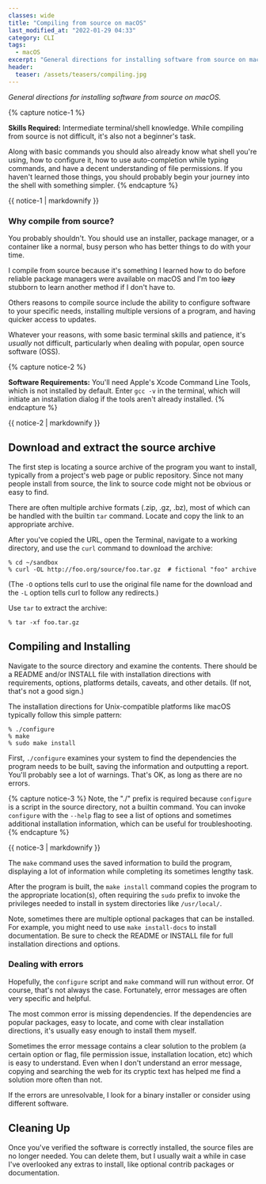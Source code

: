 ```yaml
---
classes: wide
title: "Compiling from source on macOS"
last_modified_at: "2022-01-29 04:33"
category: CLI
tags:
  - macOS
excerpt: "General directions for installing software from source on macOS."
header:
  teaser: /assets/teasers/compiling.jpg
---
```

*General directions for installing software from source on macOS.*

{% capture notice-1 %}

**Skills Required:** Intermediate terminal/shell knowledge. While compiling from source is not difficult, it's also not a beginner's task.

Along with basic commands you should also already know what shell you're using, how to configure it, how to use auto-completion while typing commands, and have a decent understanding of file permissions. If you haven't learned those things, you should probably begin your journey into the shell with something simpler.
{% endcapture %}<div class="notice--info">{{ notice-1 | markdownify }}</div>

### Why compile from source?

You probably shouldn't. You should use an installer, package manager, or a container like a normal, busy person who has better things to do with your time.

I compile from source because it's something I learned how to do before reliable package managers were available on macOS and I'm too ~~lazy~~ stubborn to learn another method if I don't have to.

Others reasons to compile source include the ability to configure software to your specific needs, installing multiple versions of a program, and having quicker access to updates.

Whatever your reasons, with some basic terminal skills and patience, it's *usually* not difficult, particularly when dealing with popular, open source software (OSS).

{% capture notice-2 %}

**Software Requirements:** You'll need Apple's Xcode Command Line Tools, which is not installed by default. Enter `gcc -v` in the terminal, which will initiate an installation dialog if the tools aren't already installed.
{% endcapture %}<div class="notice">{{ notice-2 | markdownify }}</div>


## Download and extract the source archive

The first step is locating a source archive of the program you want to install, typically from a project's web page or public repository. Since not many people install from source, the link to source code might not be obvious or easy to find.

There are often multiple archive formats (.zip, .gz, .bz), most of which can be handled with the builtin `tar` command. Locate and copy the link to an appropriate archive.

After you've copied the URL, open the Terminal, navigate to a working directory, and use the `curl` command to download the archive:

```shell
% cd ~/sandbox
% curl -OL http://foo.org/source/foo.tar.gz  # fictional "foo" archive
```

(The `-O` options tells curl to use the original file name for the download and the `-L` option tells curl to follow any redirects.)

Use `tar` to extract the archive:

```shell
% tar -xf foo.tar.gz
```

## Compiling and Installing

Navigate to the source directory and examine the contents. There should be a README and/or INSTALL file with installation directions with requirements, options, platforms details, caveats, and other details. (If not, that's not a good sign.)

The installation directions for Unix-compatible platforms like macOS typically follow this simple pattern:

```shell
% ./configure
% make
% sudo make install
```

First, `./configure` examines your system to find the dependencies the program needs to be built, saving the information and outputting a report. You'll probably see a lot of warnings. That's OK, as long as there are no errors.

{% capture notice-3 %}
Note, the "./" prefix is required because `configure` is a script in the source directory, not a builtin command. You can invoke `configure` with the `--help` flag to see a list of options and sometimes additional installation information, which can be  useful for troubleshooting.
{% endcapture %}<div class="notice">{{ notice-3 | markdownify }}</div>

The `make` command uses the saved information to build the program, displaying a lot of information while completing its sometimes lengthy task.

After the program is built, the `make install` command copies the program to the appropriate location(s), often requiring the `sudo` prefix to invoke the privileges needed to install in system directories like `/usr/local/`.

Note, sometimes there are multiple optional packages that can be installed. For example, you might need to use `make install-docs` to install documentation. Be sure to check the README or INSTALL file for full installation directions and options.

### Dealing with errors

Hopefully, the `configure` script and `make` command will run without error. Of course, that's not always the case. Fortunately, error messages are often very specific and helpful.

The most common error is missing dependencies. If the dependencies are popular packages, easy to locate, and come with clear installation directions, it's usually easy enough to install them myself.

Sometimes the error message contains a clear solution to the problem (a certain option or flag, file permission issue, installation location, etc) which is easy to understand. Even when I don't understand an error message, copying and searching the web for its cryptic text has helped me find a solution more often than not.

If the errors are unresolvable, I look for a binary installer or consider using different software.

## Cleaning Up

Once you've verified the software is correctly installed, the source files are no longer needed. You can delete them, but I usually wait a while in case I've overlooked any extras to install, like optional contrib packages or documentation.
